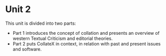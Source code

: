 # Unit 2

This unit is divided into two parts:
- Part 1 introduces the concept of collation and presents an overview of western Textual Criticism and editorial theories.
- Part 2 puts CollateX in context, in relation with past and present issues and software.